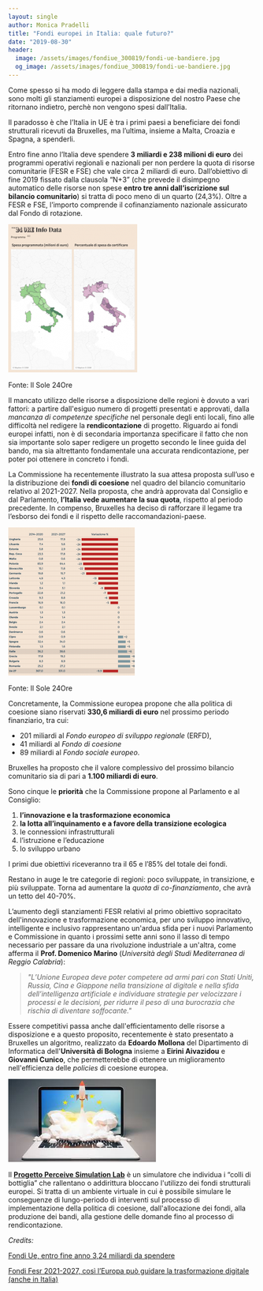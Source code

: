 ```yaml
---
layout: single
author: Monica Pradelli
title: "Fondi europei in Italia: quale futuro?"
date: "2019-08-30"
header:
  image: /assets/images/fondiue_300819/fondi-ue-bandiere.jpg
  og_image: /assets/images/fondiue_300819/fondi-ue-bandiere.jpg
---
```


Come spesso si ha modo di leggere dalla stampa e dai media nazionali, sono molti gli stanziamenti europei a disposizione del nostro Paese che ritornano indietro, perchè non vengono spesi dall’Italia.

Il paradosso è che l’Italia in UE è tra i primi paesi a beneficiare dei fondi strutturali ricevuti da Bruxelles, ma l’ultima, insieme a Malta, Croazia e Spagna, a spenderli.

Entro fine anno l’Italia deve spendere **3 miliardi e 238 milioni di euro** dei programmi operativi regionali e nazionali per non perdere la quota di risorse comunitarie (FESR e FSE) che vale circa 2 miliardi di euro. Dall’obiettivo di fine 2019 fissato dalla clausola “N+3” (che prevede il disimpegno automatico delle risorse non spese **entro tre anni dall’iscrizione sul bilancio comunitario**) si tratta di poco meno di un quarto (24,3%). Oltre a FESR e FSE, l’importo comprende il cofinanziamento nazionale assicurato dal Fondo di rotazione.

[![Fonte: Il Sole 24Ore](/assets/images/fondiue_300819/spesa-fondi-ue-italia-2019-262x300.png)](http://cdn.gelestatic.it/repubblica/blogautore/sites/940/2019/08/spesa-fondi-ue-italia-2019.png)

Fonte: Il Sole 24Ore

Il mancato utilizzo delle risorse a disposizione delle regioni è dovuto a vari fattori: a partire dall'esiguo numero di progetti presentati e approvati, dalla _mancanza di competenze specifiche_ nel personale degli enti locali, fino alle difficoltà nel redigere la **rendicontazione** di progetto. Riguardo ai fondi europei infatti, non è di secondaria importanza specificare il fatto che non sia importante solo saper redigere un progetto secondo le linee guida del bando, ma sia altrettanto fondamentale una accurata rendicontazione, per poter poi ottenere in concreto i fondi.

La Commissione ha recentemente illustrato la sua attesa proposta sull’uso e la distribuzione dei **fondi di coesione** nel quadro del bilancio comunitario relativo al 2021-2027. Nella proposta, che andrà approvata dal Consiglio e dal Parlamento, **l’Italia vede aumentare la sua quota**, rispetto al periodo precedente. In compenso, Bruxelles ha deciso di rafforzare il legame tra l’esborso dei fondi e il rispetto delle raccomandazioni-paese.

[![Fonte: Il Sole 24Ore](/assets/images/fondiue_300819/GRAFICO-02_fondi-eu-01-257x300.png)](https://www.ilsole24ore.com/art/all-italia-piu-6percento-fondi-europei-nonostante-tagli-quasi-10percento-coesione--AEEkNywE)

Fonte: Il Sole 24Ore

Concretamente, la Commissione europea propone che alla politica di coesione siano riservati **330,6 miliardi di euro** nel prossimo periodo finanziario, tra cui:

- 201 miliardi al _Fondo europeo di sviluppo regionale_ (ERFD),
- 41 miliardi al _Fondo di coesione_
- 89 miliardi al _Fondo sociale europeo_.

Bruxelles ha proposto che il valore complessivo del prossimo bilancio comunitario sia di pari a **1.100 miliardi di euro**.

Sono cinque le **priorità** che la Commissione propone al Parlamento e al Consiglio:

1. **l’innovazione e la trasformazione economica**
2. **la lotta all’inquinamento e a favore della transizione ecologica**
3. le connessioni infrastrutturali
4. l’istruzione e l’educazione
5. lo sviluppo urbano

I primi due obiettivi riceveranno tra il 65 e l’85% del totale dei fondi.

Restano in auge le tre categorie di regioni: poco sviluppate, in transizione, e più sviluppate. Torna ad aumentare la _quota di co-finanziamento_, che avrà un tetto del 40-70%.

L’aumento degli stanziamenti FESR relativi al primo obiettivo sopracitato dell'innovazione e trasformazione economica, per uno sviluppo innovativo, intelligente e inclusivo rappresentano un'ardua sfida per i nuovi Parlamento e Commissione in quanto i prossimi sette anni sono il lasso di tempo necessario per passare da una rivoluzione industriale a un'altra, come afferma il **Prof. Domenico Marino** (_Università degli Studi Mediterranea di Reggio Calabria_):

> _"L’Unione Europea deve poter competere ad armi pari con Stati Uniti, Russia, Cina e Giappone nella transizione al digitale e nella sfida dell’intelligenza artificiale e individuare strategie per velocizzare i processi e le decisioni, per ridurre il peso di una burocrazia che rischia di diventare soffocante."_

Essere competitivi passa anche dall'efficientamento delle risorse a disposizione e a questo proposito, recentemente è stato presentato a Bruxelles un algoritmo, realizzato da **Edoardo Mollona** del Dipartimento di Informatica dell'**Università di Bologna** insieme a **Eirini Aivazidou** e **Giovanni Cunico**, che permetterebbe di ottenere un miglioramento nell'efficienza delle _policies_ di coesione europea.

![](/assets/images/fondiue_300819/fondi-eu-digitale.jpg)

Il [**Progetto Perceive Simulation Lab**](https://www.ilsole24ore.com/art/un-algoritmo-spendere-prima-e-meglio-fondi-europei-ACMAfNT) è un simulatore che individua i “colli di bottiglia” che rallentano o addirittura bloccano l'utilizzo dei fondi strutturali europei. Si tratta di un ambiente virtuale in cui è possibile simulare le conseguenze di lungo-periodo di interventi sul processo di implementazione della politica di coesione, dall'allocazione dei fondi, alla produzione dei bandi, alla gestione delle domande fino al processo di rendicontazione.

_Credits:_

[Fondi Ue, entro fine anno 3,24 miliardi da spendere](https://www.infodata.ilsole24ore.com/2019/08/28/fondi-ue-entro-fine-anno-324-miliardi-da-spendere-fondi-ue/?utm_term=Autofeed&utm_medium=FBInfoData&utm_source=Facebook&fbclid=IwAR0tJtJaVQT84LjPHrQM3KyPBdc5k-NMUdkp_MM5NndRG8WVx-bB3P7jrS0#Echobox=1567028420)

[Fondi Fesr 2021-2027, così l’Europa può guidare la trasformazione digitale (anche in Italia)](https://www.agendadigitale.eu/cittadinanza-digitale/fondi-fesr-2021-2027-cosi-leuropa-puo-guidare-la-trasformazione-digitale-anche-in-italia/)
